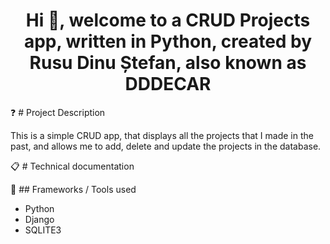 <h1 align="center">Hi 👋, welcome to a CRUD Projects app, written in Python, created by Rusu Dinu Ștefan, also known as DDDECAR</h1>

❓ # Project Description

This is a simple CRUD app, that displays all the projects that I made in the past, and allows me to add, delete and
update the projects in the database.

📋 # Technical documentation

🧰 ## Frameworks / Tools used

* Python
* Django
* SQLITE3

